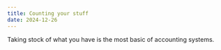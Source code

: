 ```yaml
---
title: Counting your stuff
date: 2024-12-26
---
```


Taking stock of what you have is the most basic of accounting systems.  
